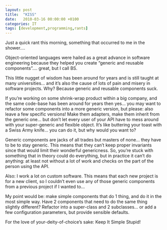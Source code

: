 ```yaml
---
layout: post
title:  "KISS"
date:   2010-03-16 00:00:00 +0100
categories: IT
tags: [development,programming,rants]
---
```

Just a quick rant this morning, something that occurred to me in the shower….

Object-oriented languages were hailed as a great advance in software engineering because they helped you create “generic and reusable components”…. great, but I call BS.

This little nugget of wisdom has been around for years and is still taught at many universities… and it’s also the cause of lots of pain and misery in software projects. Why? Because generic and reusable components suck.

If you’re working on some shrink-wrap product within a big company, and the same code-base has been around for years then yes… you may want to refactor some components into a more generic version, but please: also leave a few specific versions! Make them adapters, make them inherit from the generic one… but don’t let every user of your API have to mess around with your super-generic and flexible object. It’s like buttering your toast with a Swiss Army knife… you can do it, but why would you want to?

Generic components are jacks of all trades but masters of none… they have to be to stay generic. This means that they can’t keep proper invariants since that would limit their wonderful genericness. So, you’re stuck with something that in theory could do everything, but in practice it can’t do anything: at least not without a lot of work and checks on the part of the person using the API.

Also: I work a lot on custom software. This means that each new project is for a new client, so I couldn’t even use any of those generic components from a previous project if I wanted to…

My point would be: make simple components that do 1 thing, and do it in the most simple way. Have 2 components that need to do the same thing slightly different? Refactor into a super-class and 2 subclasses… or add a few configuration parameters, but provide sensible defaults.

For the love of your-deity-of-choice’s sake: Keep It Simple Stupid!
